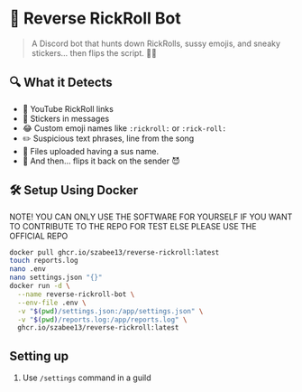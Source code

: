 # 🤖 Reverse RickRoll Bot

> A Discord bot that hunts down RickRolls, sussy emojis, and sneaky stickers… then flips the script. 🔁💥

## 🔍 What it Detects

- 🎥 YouTube RickRoll links
- 🧾 Stickers in messages
- 😂 Custom emoji names like `:rickroll:` or `:rick-roll:`
- ✏️ Suspicious text phrases, line from the song
- 👀 Files uploaded having a sus name.
- 🔁 And then... flips it back on the sender 😈

## 🛠 Setup Using Docker
NOTE! YOU CAN ONLY USE THE SOFTWARE FOR YOURSELF IF YOU WANT TO CONTRIBUTE TO THE REPO FOR TEST ELSE PLEASE USE THE OFFICIAL REPO
```sh
docker pull ghcr.io/szabee13/reverse-rickroll:latest
touch reports.log
nano .env
nano settings.json "{}"
docker run -d \
  --name reverse-rickroll-bot \
  --env-file .env \
  -v "$(pwd)/settings.json:/app/settings.json" \
  -v "$(pwd)/reports.log:/app/reports.log" \
  ghcr.io/szabee13/reverse-rickroll:latest

```

## Setting up
1. Use `/settings` command in a guild
